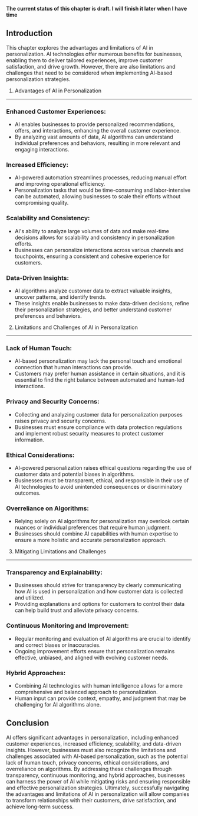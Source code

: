 **The current status of this chapter is draft. I will finish it later when I have time**

Introduction
------------

This chapter explores the advantages and limitations of AI in personalization. AI technologies offer numerous benefits for businesses, enabling them to deliver tailored experiences, improve customer satisfaction, and drive growth. However, there are also limitations and challenges that need to be considered when implementing AI-based personalization strategies.

1. Advantages of AI in Personalization
--------------------------------------

### Enhanced Customer Experiences:

* AI enables businesses to provide personalized recommendations, offers, and interactions, enhancing the overall customer experience.
* By analyzing vast amounts of data, AI algorithms can understand individual preferences and behaviors, resulting in more relevant and engaging interactions.

### Increased Efficiency:

* AI-powered automation streamlines processes, reducing manual effort and improving operational efficiency.
* Personalization tasks that would be time-consuming and labor-intensive can be automated, allowing businesses to scale their efforts without compromising quality.

### Scalability and Consistency:

* AI's ability to analyze large volumes of data and make real-time decisions allows for scalability and consistency in personalization efforts.
* Businesses can personalize interactions across various channels and touchpoints, ensuring a consistent and cohesive experience for customers.

### Data-Driven Insights:

* AI algorithms analyze customer data to extract valuable insights, uncover patterns, and identify trends.
* These insights enable businesses to make data-driven decisions, refine their personalization strategies, and better understand customer preferences and behaviors.

2. Limitations and Challenges of AI in Personalization
------------------------------------------------------

### Lack of Human Touch:

* AI-based personalization may lack the personal touch and emotional connection that human interactions can provide.
* Customers may prefer human assistance in certain situations, and it is essential to find the right balance between automated and human-led interactions.

### Privacy and Security Concerns:

* Collecting and analyzing customer data for personalization purposes raises privacy and security concerns.
* Businesses must ensure compliance with data protection regulations and implement robust security measures to protect customer information.

### Ethical Considerations:

* AI-powered personalization raises ethical questions regarding the use of customer data and potential biases in algorithms.
* Businesses must be transparent, ethical, and responsible in their use of AI technologies to avoid unintended consequences or discriminatory outcomes.

### Overreliance on Algorithms:

* Relying solely on AI algorithms for personalization may overlook certain nuances or individual preferences that require human judgment.
* Businesses should combine AI capabilities with human expertise to ensure a more holistic and accurate personalization approach.

3. Mitigating Limitations and Challenges
----------------------------------------

### Transparency and Explainability:

* Businesses should strive for transparency by clearly communicating how AI is used in personalization and how customer data is collected and utilized.
* Providing explanations and options for customers to control their data can help build trust and alleviate privacy concerns.

### Continuous Monitoring and Improvement:

* Regular monitoring and evaluation of AI algorithms are crucial to identify and correct biases or inaccuracies.
* Ongoing improvement efforts ensure that personalization remains effective, unbiased, and aligned with evolving customer needs.

### Hybrid Approaches:

* Combining AI technologies with human intelligence allows for a more comprehensive and balanced approach to personalization.
* Human input can provide context, empathy, and judgment that may be challenging for AI algorithms alone.

Conclusion
----------

AI offers significant advantages in personalization, including enhanced customer experiences, increased efficiency, scalability, and data-driven insights. However, businesses must also recognize the limitations and challenges associated with AI-based personalization, such as the potential lack of human touch, privacy concerns, ethical considerations, and overreliance on algorithms. By addressing these challenges through transparency, continuous monitoring, and hybrid approaches, businesses can harness the power of AI while mitigating risks and ensuring responsible and effective personalization strategies. Ultimately, successfully navigating the advantages and limitations of AI in personalization will allow companies to transform relationships with their customers, drive satisfaction, and achieve long-term success.
